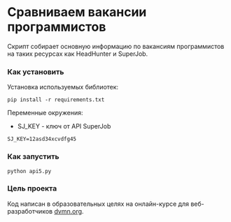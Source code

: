 # Сравниваем вакансии программистов

Скрипт собирает основную информацию по вакансиям программистов на таких ресурсах как HeadHunter и SuperJob.

### Как установить

Установка используемых библиотек:

```
pip install -r requirements.txt
```

Переменные окружения:

- SJ_KEY - ключ от API SuperJob

```
SJ_KEY=12asd34xcvdfg45
```

### Как запустить

```
python api5.py
```

### Цель проекта

Код написан в образовательных целях на онлайн-курсе для веб-разработчиков [dvmn.org](https://dvmn.org/).
